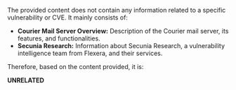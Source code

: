 The provided content does not contain any information related to a specific vulnerability or CVE. It mainly consists of:

*   **Courier Mail Server Overview:** Description of the Courier mail server, its features, and functionalities.
*   **Secunia Research:** Information about Secunia Research, a vulnerability intelligence team from Flexera, and their services.

Therefore, based on the content provided, it is:

**UNRELATED**